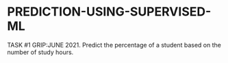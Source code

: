 # PREDICTION-USING-SUPERVISED-ML
TASK #1 GRIP:JUNE 2021.
Predict the percentage of a student based on the number of study hours.
